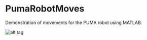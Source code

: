 # PumaRobotMoves
Demonstration of movements for the PUMA robot using MATLAB.

![alt tag](http://i.imgur.com/hovORwx.png)
